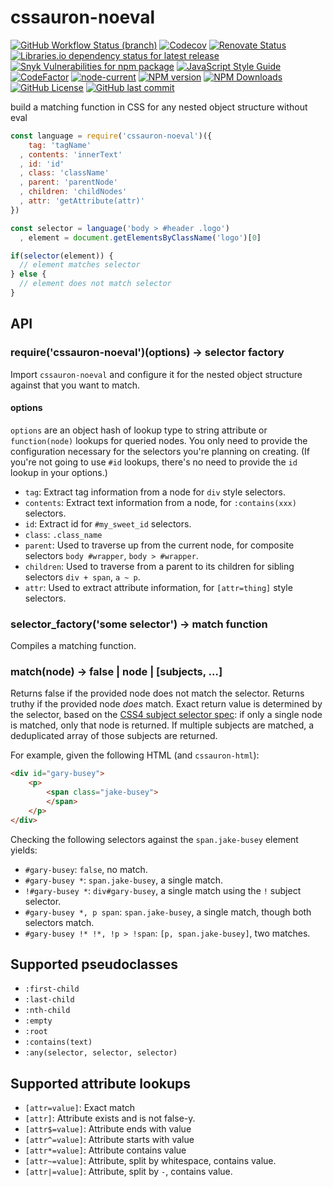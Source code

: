 # cssauron-noeval

[![GitHub Workflow Status (branch)](https://img.shields.io/github/workflow/status/gofunky/cssauron-noeval/build/master?style=for-the-badge)](https://github.com/gofunky/cssauron-noeval/actions)
[![Codecov](https://img.shields.io/codecov/c/github/gofunky/cssauron-noeval?style=for-the-badge)](https://codecov.io/gh/gofunky/cssauron-noeval)
[![Renovate Status](https://img.shields.io/badge/renovate-enabled-green?style=for-the-badge&logo=renovatebot&color=1a1f6c)](https://app.renovatebot.com/dashboard#github/gofunky/cssauron-noeval)
[![Libraries.io dependency status for latest release](https://img.shields.io/librariesio/release/npm/cssauron-noeval?style=for-the-badge)](https://libraries.io/npm/cssauron-noeval)
[![Snyk Vulnerabilities for npm package](https://img.shields.io/snyk/vulnerabilities/npm/cssauron-noeval?style=for-the-badge)](https://snyk.io/test/github/gofunky/cssauron-noeval)
[![JavaScript Style Guide](https://img.shields.io/badge/code_style-standard-purple.svg?style=for-the-badge)](https://standardjs.com)
[![CodeFactor](https://www.codefactor.io/repository/github/gofunky/cssauron-noeval/badge?style=for-the-badge)](https://www.codefactor.io/repository/github/gofunky/cssauron-noeval)
[![node-current](https://img.shields.io/node/v/cssauron-noeval?style=for-the-badge)](https://www.npmjs.com/package/cssauron-noeval)
[![NPM version](https://img.shields.io/npm/v/cssauron-noeval.svg?style=for-the-badge)](https://www.npmjs.com/package/cssauron-noeval)
[![NPM Downloads](https://img.shields.io/npm/dm/cssauron-noeval?style=for-the-badge&color=ff69b4)](https://www.npmjs.com/package/cssauron-noeval)
[![GitHub License](https://img.shields.io/github/license/gofunky/cssauron-noeval.svg?style=for-the-badge)](https://github.com/gofunky/cssauron-noeval/blob/master/LICENSE)
[![GitHub last commit](https://img.shields.io/github/last-commit/gofunky/cssauron-noeval.svg?style=for-the-badge&color=9cf)](https://github.com/gofunky/cssauron-noeval/commits/master)

build a matching function in CSS for any nested object structure without eval

```javascript
const language = require('cssauron-noeval')({
    tag: 'tagName'
  , contents: 'innerText'
  , id: 'id'
  , class: 'className'
  , parent: 'parentNode'
  , children: 'childNodes'
  , attr: 'getAttribute(attr)'
})

const selector = language('body > #header .logo')
  , element = document.getElementsByClassName('logo')[0]

if(selector(element)) {
  // element matches selector
} else {
  // element does not match selector
}
```

## API

### require('cssauron-noeval')(options) -> selector factory

Import `cssauron-noeval` and configure it for the nested object structure against that you
want to match.

#### options

`options` are an object hash of lookup type to string attribute or `function(node)` lookups for queried
nodes. You only need to provide the configuration necessary for the selectors you're planning on creating.
(If you're not going to use `#id` lookups, there's no need to provide the `id` lookup in your options.)

* `tag`: Extract tag information from a node for `div` style selectors.
* `contents`: Extract text information from a node, for `:contains(xxx)` selectors.
* `id`: Extract id for `#my_sweet_id` selectors.
* `class`: `.class_name`
* `parent`: Used to traverse up from the current node, for composite selectors `body #wrapper`, `body > #wrapper`.
* `children`: Used to traverse from a parent to its children for sibling selectors `div + span`, `a ~ p`.
* `attr`: Used to extract attribute information, for `[attr=thing]` style selectors.

### selector_factory('some selector') -> match function

Compiles a matching function.

### match(node) -> false | node | [subjects, ...]

Returns false if the provided node does not match the selector. Returns truthy if the provided
node *does* match. Exact return value is determined by the selector, based on
the [CSS4 subject selector spec](http://dev.w3.org/csswg/selectors4/#subject): if only
a single node is matched, only that node is returned. If multiple subjects are matched,
a deduplicated array of those subjects are returned.

For example, given the following HTML (and `cssauron-html`):

```html
<div id="gary-busey">
    <p>
        <span class="jake-busey">
        </span>
    </p>
</div>
```

Checking the following selectors against the `span.jake-busey` element yields:

 - `#gary-busey`: `false`, no match.
 - `#gary-busey *`: `span.jake-busey`, a single match.
 - `!#gary-busey *`: `div#gary-busey`, a single match using the `!` subject selector.
 - `#gary-busey *, p span`: `span.jake-busey`, a single match, though both selectors match.
 - `#gary-busey !* !*, !p > !span`: `[p, span.jake-busey]`, two matches.

## Supported pseudoclasses 

 - `:first-child`
 - `:last-child`
 - `:nth-child`
 - `:empty`
 - `:root`
 - `:contains(text)`
 - `:any(selector, selector, selector)`

## Supported attribute lookups

 - `[attr=value]`: Exact match
 - `[attr]`: Attribute exists and is not false-y.
 - `[attr$=value]`: Attribute ends with value
 - `[attr^=value]`: Attribute starts with value
 - `[attr*=value]`: Attribute contains value
 - `[attr~=value]`: Attribute, split by whitespace, contains value.
 - `[attr|=value]`: Attribute, split by `-`, contains value.

